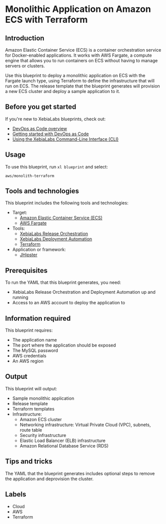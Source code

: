 # Monolithic Application on Amazon ECS with Terraform

## Introduction

Amazon Elastic Container Service (ECS) is a container orchestration service for Docker-enabled applications. It works with AWS Fargate, a compute engine that allows you to run containers on ECS without having to manage servers or clusters.

Use this blueprint to deploy a monolithic application on ECS with the Fargate launch type, using Terraform to define the infrastructure that will run on ECS. The release template that the blueprint generates will provision a new ECS cluster and deploy a sample application to it.

## Before you get started

If you're new to XebiaLabs blueprints, check out:

* [DevOps as Code overview](https://docs.xebialabs.com/xl-platform/concept/devops-as-code-overview.html)
* [Getting started with DevOps as Code](https://docs.xebialabs.com/xl-platform/concept/getting-started-with-devops-as-code.html)
* [Using the XebiaLabs Command-Line Interface (CLI)](https://docs.xebialabs.com/xl-platform/concept/xl-command-line-interface.html)

## Usage

To use this blueprint, run `xl blueprint` and select:

    aws/monolith-terraform

## Tools and technologies

This blueprint includes the following tools and technologies:

* Target:
    * [Amazon Elastic Container Service (ECS)](https://aws.amazon.com/ecs/)
    * [AWS Fargate](https://aws.amazon.com/fargate/)
* Tools:
    * [XebiaLabs Release Orchestration](https://xebialabs.com/products/xl-release/)
    * [XebiaLabs Deployment Automation](https://xebialabs.com/products/xl-deploy/)
    * [Terraform](https://www.terraform.io/)
* Application or framework:
    * [JHipster](https://github.com/xebialabs/e-commerce-monolith)

## Prerequisites

To run the YAML that this blueprint generates, you need:

* XebiaLabs Release Orchestration and Deployment Automation up and running
* Access to an AWS account to deploy the application to

## Information required

This blueprint requires:

* The application name
* The port where the application should be exposed
* The MySQL password
* AWS credentials
* An AWS region

## Output

This blueprint will output:

* Sample monolithic application
* Release template
* Terraform templates
* Infrastructure:
    * Amazon ECS cluster
    * Networking infrastructure: Virtual Private Cloud (VPC), subnets, route table
    * Security infrastructure
    * Elastic Load Balancer (ELB) infrastructure
    * Amazon Relational Database Service (RDS)

## Tips and tricks

The YAML that the blueprint generates includes optional steps to remove the application and deprovision the cluster.

## Labels

* Cloud
* AWS
* Terraform
